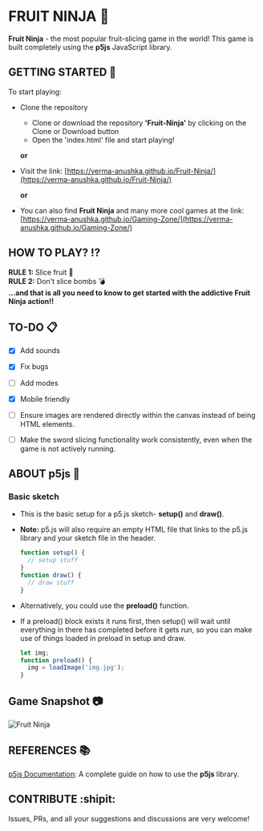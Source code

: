 # FRUIT NINJA :kiwi_fruit:
**Fruit Ninja** - the most popular fruit-slicing game in the world! This game is built completely using the **p5js** JavaScript library.


## GETTING STARTED :pencil:
To start playing:
  - Clone the repository 
    - Clone or download the repository **'Fruit-Ninja'** by clicking on the Clone or Download button
    - Open the 'index.html' file and start playing!
    
    **or**

  - Visit the link: [https://verma-anushka.github.io/Fruit-Ninja/](https://verma-anushka.github.io/Fruit-Ninja/)

    **or**
  
  - You can also find **Fruit Ninja** and many more cool games at the link: 
    [https://verma-anushka.github.io/Gaming-Zone/](https://verma-anushka.github.io/Gaming-Zone/)


## HOW TO PLAY? :interrobang:
**RULE 1:** Slice fruit :kiwi_fruit: <br/>
**RULE 2:** Don't slice bombs :bomb: <br/>
**...and that is all you need to know to get started with the addictive Fruit Ninja action!!**


## TO-DO :clipboard:
- [x] Add sounds
- [x] Fix bugs
- [ ] Add modes
- [x] Mobile friendly
- [ ] Ensure images are rendered directly within the canvas instead of being HTML elements.
- [ ] Make the sword slicing functionality work consistently, even when the game is not actively running.


## ABOUT p5js :speech_balloon:

### Basic sketch
  - This is the basic setup for a p5.js sketch- **setup()** and **draw()**. 
  - **Note:** p5.js will also require an empty HTML file that links to the p5.js library and your sketch file in the header.

    ```javascript
    function setup() {
      // setup stuff
    }
    function draw() {
      // draw stuff
    }
    ```
    
  - Alternatively, you could use the **preload()** function. 
  - If a preload() block exists it runs first, then setup() will wait until everything in there has completed before it gets run, so you can make use of things loaded in preload in setup and draw.
  
    ```javascript
    let img;
    function preload() {
      img = loadImage('img.jpg');
    }
    ```


## Game Snapshot :camera:
![Fruit Ninja](fruitNinja.png)


## REFERENCES :books:
[p5js Documentation](https://p5js.org/): A complete guide on how to use the **p5js** library.


## CONTRIBUTE :shipit:
Issues, PRs, and all your suggestions and discussions are very welcome!

